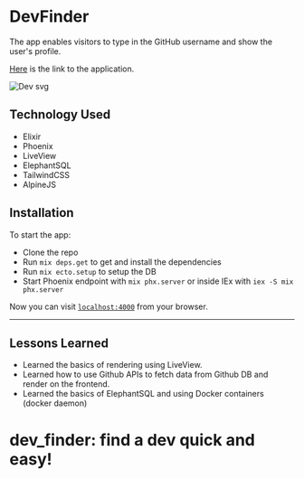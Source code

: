 # DevFinder

The app enables visitors to type in the GitHub username and show the user's profile.

[Here](https://devfinder.fly.dev/) is the link to the application.

![Dev svg](https://github.com/rowah/product-expiry-tracker-app/blob/main/public/imgs/track.png)

## Technology Used

- Elixir
- Phoenix
- LiveView
- ElephantSQL
- TailwindCSS
- AlpineJS

## Installation

To start the app:

- Clone the repo
- Run `mix deps.get` to get and install the dependencies
- Run `mix ecto.setup` to setup the DB
- Start Phoenix endpoint with `mix phx.server` or inside IEx with `iex -S mix phx.server`

Now you can visit [`localhost:4000`](http://localhost:4000) from your browser.

<!-- Ready to run in production? Please [check our deployment guides](https://hexdocs.pm/phoenix/deployment.html). -->

---

## Lessons Learned

- Learned the basics of rendering using LiveView.
- Learned how to use Github APIs to fetch data from Github DB and render on the frontend.
- Learned the basics of ElephantSQL and using Docker containers (docker daemon)

<!--

## Learn more

- Official website: https://www.phoenixframework.org/
- Guides: https://hexdocs.pm/phoenix/overview.html
- Docs: https://hexdocs.pm/phoenix
- Forum: https://elixirforum.com/c/phoenix-forum
- Source: https://github.com/phoenixframework/phoenix -->

# dev_finder: find a dev quick and easy!
